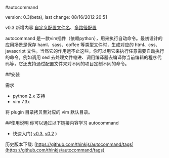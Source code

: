 #autocommand

version: 0.3(beta), last change: 08/16/2012 20:51

v0.3 新增内容 [自定义配置文件名](https://github.com/thinkjs/autocommand/wiki/quickref03#wiki-a2_5)、[多路径配置](https://github.com/thinkjs/autocommand/wiki/quickref03#wiki-a3_2)

autocommand 是一款vim插件（依赖python），用来执行自动命令。最初设计的应用场景是保存 haml、sass、coffee 等类型文件时，生成对应的 html、css、javascript 文件。当然它的作用远不止这些，你可以用它来执行任意需要自动执行的命令。例如调用 sed 去处理文件缩进、调用编译器去编译你当前编辑的程序代码等，它还支持通过配置文件来对不同的项目定制不同的命令。


##安装

需求

- python 2.x 支持
- vim 7.3x

将 plugin 目录拷贝至对应的 vim 默认目录。


##使用说明
你可以通过以下链接内容学习 autocommand

- 快速入门( [v0.3](https://github.com/thinkjs/autocommand/wiki/quickref03), [v0.2](https://github.com/thinkjs/autocommand/wiki/quickref) )

历史版本下载:
[https://github.com/thinkjs/autocommand/tags](https://github.com/thinkjs/autocommand/tags)
